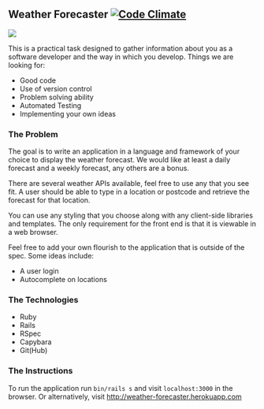 Weather Forecaster [![Code Climate](https://codeclimate.com/github/khushkaran/weather-forecaster.png)](https://codeclimate.com/github/khushkaran/weather-forecaster)
---
![](screenshot.png?raw=true)

This is a practical task designed to gather information about you as a software developer and the way in which you develop.
Things we are looking for: 
* Good code
* Use of version control
* Problem solving ability
* Automated Testing
* Implementing your own ideas

### The Problem
The goal is to write an application in a language and framework of your choice to display the weather forecast. We would like at least a daily forecast and a weekly forecast, any others are a bonus.

There are several weather APIs available, feel free to use any that you see fit. A user should be able to type in a location or postcode and retrieve the forecast for that location.

You can use any styling that you choose along with any client-side libraries and templates. The only requirement for the front end is that it is viewable in a web browser.

Feel free to add your own flourish to the application that is outside of the spec. Some ideas include: 
* A user login
* Autocomplete on locations

### The Technologies
- Ruby
- Rails
- RSpec
- Capybara
- Git(Hub)

### The Instructions
To run the application run `bin/rails s` and visit
`localhost:3000` in the browser. Or alternatively,
visit http://weather-forecaster.herokuapp.com
